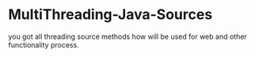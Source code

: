 # MultiThreading-Java-Sources
you got all threading source methods how will be used for web and other functionality process.
